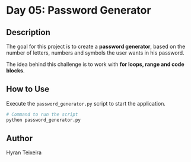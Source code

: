 # Day 05: Password Generator

## Description
The goal for this project is to create a **password generator**, based on the number of letters, numbers and symbols the user wants in his password.

The idea behind this challenge is to work with **for loops, range and code blocks**.

## How to Use
Execute the `password_generator.py` script to start the application.

```sh
# Command to run the script
python password_generator.py
```

## Author
Hyran Teixeira